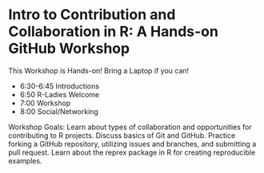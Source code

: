 # Intro to Contribution and Collaboration in R: A Hands-on GitHub Workshop

This Workshop is Hands-on! Bring a Laptop if you can!

- 6:30-6:45 Introductions
- 6:50 R-Ladies Welcome
- 7:00 Workshop
- 8:00 Social/Networking

Workshop Goals: Learn about types of collaboration and opportunities for contributing to R projects. 
Discuss basics of Git and GitHub. Practice forking a GitHub repository, utilizing issues and branches, and submitting a pull request. 
Learn about the reprex package in R for creating reproducible examples. 
